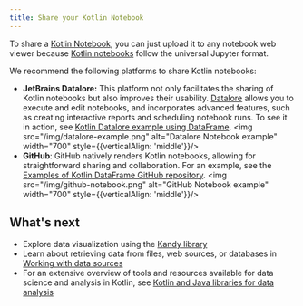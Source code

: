 ```yaml
---
title: Share your Kotlin Notebook
---
```



To share a [Kotlin Notebook](kotlin-notebook-overview.md), you can just upload it to any notebook web viewer because [Kotlin notebooks](data-analysis-overview.md#notebooks) follow the 
universal Jupyter format.

We recommend the following platforms to share Kotlin notebooks:

* **JetBrains Datalore:** This platform not only facilitates the sharing of Kotlin notebooks but also improves their usability.
  [Datalore](https://datalore.jetbrains.com/) allows you to execute and edit notebooks, and incorporates advanced features, such as creating interactive
  reports and scheduling notebook runs. To see it in action, see [Kotlin Datalore example using DataFrame](https://datalore.jetbrains.com/report/static/KQKedA4jDrKu63O53gEN0z/B5YeMMONSAR78FgKQ9yJyW).
  <img src="/img/datalore-example.png" alt="Datalore Notebook example" width="700" style={{verticalAlign: 'middle'}}/>
* **GitHub**: GitHub natively renders Kotlin notebooks, allowing for straightforward sharing and collaboration.
  For an example, see the [Examples of Kotlin DataFrame GitHub repository](https://github.com/Kotlin/dataframe/blob/master/examples/notebooks/titanic/Titanic.ipynb).
  <img src="/img/github-notebook.png" alt="GitHub Notebook example" width="700" style={{verticalAlign: 'middle'}}/>

## What's next

* Explore data visualization using the [Kandy library](data-analysis-visualization.md)
* Learn about retrieving data from files, web sources, or databases in [Working with data sources](data-analysis-work-with-data-sources.md)
* For an extensive overview of tools and resources available for data science and analysis in Kotlin, see [Kotlin and Java libraries for data analysis](data-analysis-libraries.md)